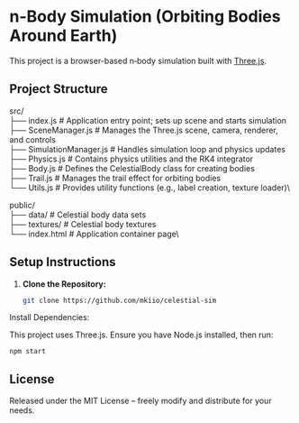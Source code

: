 # n-Body Simulation (Orbiting Bodies Around Earth)

This project is a browser-based n‑body simulation built with [Three.js](https://threejs.org/). 

## Project Structure
src/  
├── index.js # Application entry point; sets up scene and starts simulation\
├── SceneManager.js # Manages the Three.js scene, camera, renderer, and controls\
├── SimulationManager.js # Handles simulation loop and physics updates\
├── Physics.js # Contains physics utilities and the RK4 integrator\
├── Body.js # Defines the CelestialBody class for creating bodies\
├── Trail.js # Manages the trail effect for orbiting bodies\
└── Utils.js # Provides utility functions (e.g., label creation, texture loader)\

public/  
├── data/ # Celestial body data sets\
├── textures/ # Celestial body textures\
└── index.html # Application container page\

## Setup Instructions

1. **Clone the Repository:**

   ```bash
   git clone https://github.com/mkiio/celestial-sim

Install Dependencies:

This project uses Three.js. Ensure you have Node.js installed, then run:

```npm install
npm start
```
## License

Released under the MIT License – freely modify and distribute for your needs.